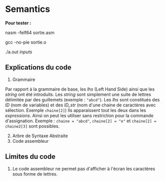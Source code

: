 # Semantics

**Pour tester :**

nasm -felf64 sortie.asm

gcc -no-pie sortie.o

./a.out *inputs*


## Explications du code

1. Grammaire

Par rapport à la grammaire de base, les *lhs* (Left Hand Side) ainsi que les *string* ont été introduits.
Les *string* sont simplement une suite de lettres délimitée par des guillemets (exemple : `"abcd"`).
Les *lhs* sont constitués des *ID* (nom de variables) et des *ID_str* (nom d'une chaine de caractères avec sélection. Exemple `chaine[2]`)
Ils apparaissent tout les deux dans les *expressions*. Ainsi on peut les utiliser sans restriction pour la commande d'assignation. Exemple : `chaine = "abcd"`, `chaine[2] = "e"` et `chaine[2] = chaine2[3]` sont possibles.

2. Arbre de Syntaxe Abstraite
3. Code assembleur

## Limites du code

1. Le code assembleur ne permet pas d'afficher à l'écran les caractères sous forme de lettres.
